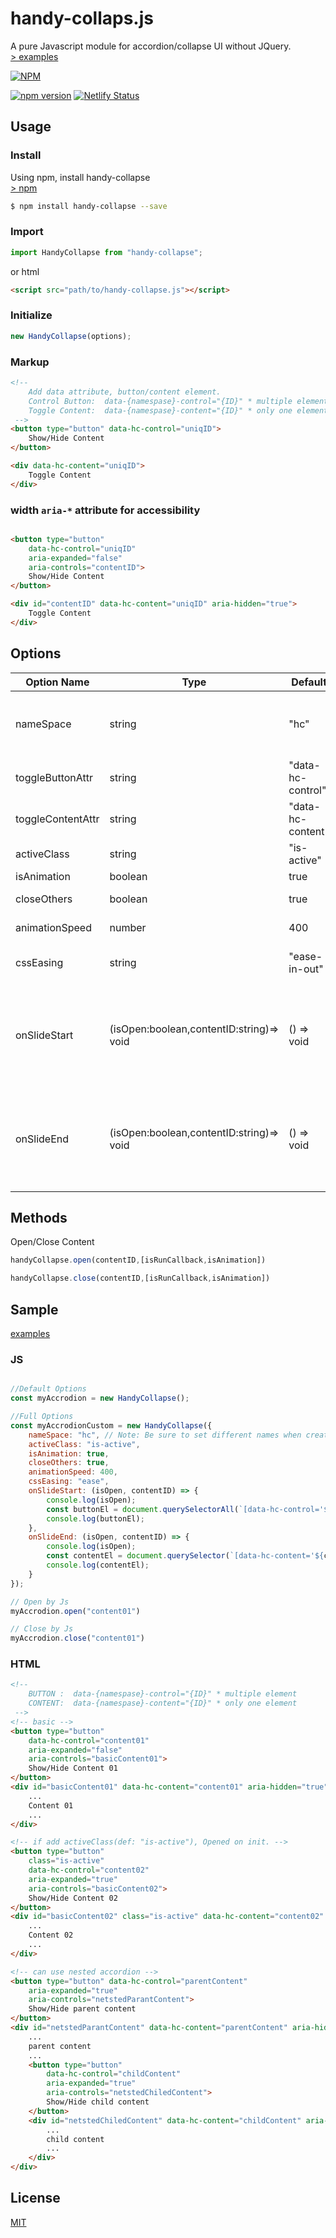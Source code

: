 # handy-collaps.js

A pure Javascript module for accordion/collapse UI without JQuery.  
[> examples](https://handy-collapse.netlify.com/)

[![NPM](https://nodei.co/npm/handy-collapse.png?compact=true)](https://nodei.co/npm/handy-collapse/)


[![npm version](https://badge.fury.io/js/handy-collapse.svg)](https://badge.fury.io/js/handy-collapse) 
[![Netlify Status](https://api.netlify.com/api/v1/badges/339e9248-8aae-456a-8a3b-345a01138f98/deploy-status)](https://app.netlify.com/sites/handy-collapse/deploys)


## Usage

### Install

Using npm, install handy-collapse  
[> npm](https://www.npmjs.com/package/handy-collapse)

```bash
$ npm install handy-collapse --save
```

### Import

```javascript
import HandyCollapse from "handy-collapse";
```
or html
```html
<script src="path/to/handy-collapse.js"></script>
```
### Initialize

```javascript
new HandyCollapse(options);
```
### Markup

```html
<!-- 
    Add data attribute, button/content element.
    Control Button:  data-{namespase}-control="{ID}" * multiple elements
    Toggle Content:  data-{namespase}-content="{ID}" * only one element
 -->
<button type="button" data-hc-control="uniqID">
    Show/Hide Content
</button>

<div data-hc-content="uniqID">
    Toggle Content
</div>
```
### width `aria-*` attribute for accessibility
```html

<button type="button" 
    data-hc-control="uniqID" 
    aria-expanded="false" 
    aria-controls="contentID">
    Show/Hide Content
</button>

<div id="contentID" data-hc-content="uniqID" aria-hidden="true">
    Toggle Content
</div>
```
## Options

| Option Name       | Type     | Default           | Desc                                                                                                           |
| ----------------- | -------- | ----------------- | -------------------------------------------------------------------------------------------------------------- |
| nameSpace         | string   | "hc"              | Set namespace both "toggleButtonAttr" & "toggleContentAttr"                                                    |
| toggleButtonAttr  | string   | "data-hc-control" | data attribute for Button Element                                                                              |
| toggleContentAttr | string   | "data-hc-content" | data attribute for Content Element                                                                             |
| activeClass       | string   | "is-active"       | Add class on opened Element                                                                                    |
| isAnimation        | boolean  | true              | animation Slide                                                                                                |
| closeOthers       | boolean  | true              | Close others Content                                                                                           |
| animationSpeed     | number   | 400               | css transition duration(ms)                                                                                    |
| cssEasing         | string   | "ease-in-out"     | css transition easing (only isAnimation:true)                                                                   |
| onSlideStart      | (isOpen:boolean,contentID:string)=> void | () => void              | Callback on Open/Close Animation Start <br> @param {Boolean} isOpen <br> @param {String} contentID \* Don't ID Attribute |
| onSlideEnd        | (isOpen:boolean,contentID:string)=> void | () => void              | Callback on Open/Close Animation End <br>  @param {Boolean} isOpen <br> @param {String} contentID \* Don't ID Attribute                                                                               |


## Methods

Open/Close Content
```javascript
handyCollapse.open(contentID,[isRunCallback,isAnimation])
```
```javascript
handyCollapse.close(contentID,[isRunCallback,isAnimation])
```

## Sample
[examples](https://handy-collapse.netlify.com/)  

### JS
```javascript

//Default Options
const myAccrodion = new HandyCollapse();

//Full Options
const myAccrodionCustom = new HandyCollapse({
    nameSpace: "hc", // Note: Be sure to set different names when creating multiple instances
    activeClass: "is-active",
    isAnimation: true,
    closeOthers: true,
    animationSpeed: 400,
    cssEasing: "ease",
    onSlideStart: (isOpen, contentID) => {
        console.log(isOpen);
        const buttonEl = document.querySelectorAll(`[data-hc-control='${contentID}']`);
        console.log(buttonEl);
    },
    onSlideEnd: (isOpen, contentID) => {
        console.log(isOpen);
        const contentEl = document.querySelector(`[data-hc-content='${contentID}']`);
        console.log(contentEl);
    }
});

// Open by Js
myAccrodion.open("content01")

// Close by Js
myAccrodion.close("content01")
```
### HTML
```html
<!-- 
    BUTTON :  data-{namespase}-control="{ID}" * multiple element
    CONTENT:  data-{namespase}-content="{ID}" * only one element
 -->
<!-- basic -->
<button type="button" 
    data-hc-control="content01" 
    aria-expanded="false"
    aria-controls="basicContent01">
    Show/Hide Content 01
</button>
<div id="basicContent01" data-hc-content="content01" aria-hidden="true">
    ...
    Content 01
    ...
</div>

<!-- if add activeClass(def: "is-active"), Opened on init. -->
<button type="button" 
    class="is-active"　
    data-hc-control="content02"
    aria-expanded="true"
    aria-controls="basicContent02">
    Show/Hide Content 02
</button>
<div id="basicContent02" class="is-active" data-hc-content="content02" aria-hidden="false">
    ...
    Content 02
    ...
</div>

<!-- can use nested accordion -->
<button type="button" data-hc-control="parentContent"
    aria-expanded="true"
    aria-controls="netstedParantContent">
    Show/Hide parent content
</button>
<div id="netstedParantContent" data-hc-content="parentContent" aria-hidden="true">
    ...
    parent content
    ...
    <button type="button"　
        data-hc-control="childContent"
        aria-expanded="true"
        aria-controls="netstedChiledContent">
        Show/Hide child content
    </button>
    <div id="netstedChiledContent" data-hc-content="childContent" aria-hidden="true">
        ...
        child content
        ...
    </div>
</div>
```

## License

[MIT](./LICENSE.txt)
